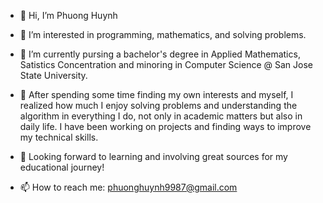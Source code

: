 - 👋 Hi, I’m Phuong Huynh
- 👀 I’m interested in programming, mathematics, and solving problems.
- 🌱 I’m currently pursing a bachelor's degree in Applied Mathematics, Satistics Concentration and minoring in Computer Science @ San Jose State University. 
- 💞️ After spending some time finding my own interests and myself, I realized how much I enjoy solving problems and understanding the algorithm in everything I do, not only in academic matters but also in daily life. I have been working on projects and finding ways to improve my technical skills.

- 🌱 Looking forward to learning and involving great sources for my educational journey!

- 📫 How to reach me: phuonghuynh9987@gmail.com

<!---
PhuongHuynh9987/PhuongHuynh9987 is a ✨ special ✨ repository because its `README.md` (this file) appears on your GitHub profile.
You can click the Preview link to take a look at your changes.
--->
